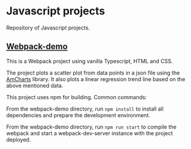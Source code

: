 # Javascript projects
Repository of Javascript projects.


## [Webpack-demo](https://github.com/lakshya-aggarwal/manufac/tree/main/webpack-demo)

This is a Webpack project using vanilla Typescript, HTML and CSS.

The project plots a scatter plot from data points in a json file using the [AmCharts](https://www.amcharts.com/) library. It also plots a linear regression trend line based on the above mentioned data.

This project uses npm for building. Common commands:

From the webpack-demo directory, run ``npm install`` to install all dependencies and prepare the development environment.

From the webpack-demo directory, run ``npm run start`` to compile the webpack and start a webpack-dev-server instance with the project deployed.